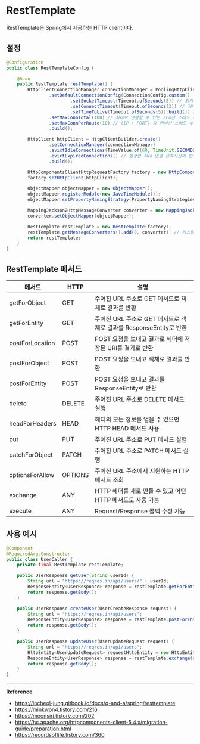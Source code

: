 # RestTemplate

RestTemplate은 Spring에서 제공하는 HTTP client이다.

## 설정
```java
@Configuration
public class RestTemplateConfig {

    @Bean
    public RestTemplate restTemplate() {
        HttpClientConnectionManager connectionManager = PoolingHttpClientConnectionManagerBuilder.create()
                .setDefaultConnectionConfig(ConnectionConfig.custom()
                        .setSocketTimeout(Timeout.ofSeconds(5)) // 읽기 최대 시간
                        .setConnectTimeout(Timeout.ofSeconds(3)) // 커넥션 최대 시간
                        .setTimeToLive(Timeout.ofSeconds(5)).build()) // 커넥션 만료 시간
                .setMaxConnTotal(100) // 최대로 연결할 수 있는 커넥션 스레드 수
                .setMaxConnPerRoute(10) // (IP + PORT) 당 커넥션 스레드 수
                .build();

        HttpClient httpClient = HttpClientBuilder.create()
                .setConnectionManager(connectionManager)
                .evictIdleConnections(TimeValue.of(60, TimeUnit.SECONDS)) // 최대 연결 유효시간
                .evictExpiredConnections() // 설정한 최대 연결 유효시간이 만료되면 커넥션을 해제한다
                .build();

        HttpComponentsClientHttpRequestFactory factory = new HttpComponentsClientHttpRequestFactory();
        factory.setHttpClient(httpClient);

        ObjectMapper objectMapper = new ObjectMapper();
        objectMapper.registerModule(new JavaTimeModule());
        objectMapper.setPropertyNamingStrategy(PropertyNamingStrategies.SNAKE_CASE);

        MappingJackson2HttpMessageConverter converter = new MappingJackson2HttpMessageConverter();
        converter.setObjectMapper(objectMapper);

        RestTemplate restTemplate = new RestTemplate(factory);
        restTemplate.getMessageConverters().add(0, converter); // 커스텀 메시지 컨버터 추가
        return restTemplate;
    }
}
```

## RestTemplate 메서드

| 메서드            | HTTP    | 설명                                                               |
|-------------------|---------|--------------------------------------------------------------------|
| getForObject      | GET     | 주어진 URL 주소로 GET 메서드로 객체로 결과를 반환                    |
| getForEntity      | GET     | 주어진 URL 주소로 GET 메서드로 객체로 결과를 ResponseEntity로 반환     |
| postForLocation   | POST    | POST 요청을 보내고 결과로 헤더에 저장된 URI를 결과로 반환              |
| postForObject     | POST    | POST 요청을 보내고 객체로 결과를 반환                               |
| postForEntity     | POST    | POST 요청을 보내고 결과를 ResponseEntity로 반환                     |
| delete            | DELETE  | 주어진 URL 주소로 DELETE 메서드 실행                               |
| headForHeaders    | HEAD    | 헤더의 모든 정보를 얻을 수 있으면 HTTP HEAD 메서드 사용              |
| put               | PUT     | 주어진 URL 주소로 PUT 메서드 실행                                  |
| patchForObject    | PATCH   | 주어진 URL 주소로 PATCH 메서드 실행                                |
| optionsForAllow   | OPTIONS | 주어진 URL 주소에서 지원하는 HTTP 메서드 조회                        |
| exchange          | ANY     | HTTP 헤더를 새로 만들 수 있고 어떤 HTTP 메서드도 사용 가능           |
| execute           | ANY     | Request/Response 콜백 수정 가능                                    |

## 사용 예시
```java
@Component
@RequiredArgsConstructor
public class UserCaller {
    private final RestTemplate restTemplate;

    public UserResponse getUser(String userId) {
        String url = "https://reqres.in/api/users/" + userId;
        ResponseEntity<UserResponse> response = restTemplate.getForEntity(url, UserResponse.class);
        return response.getBody();
    }

    public UserResponse createUser(UserCreateResponse request) {
        String url = "https://reqres.in/api/users";
        ResponseEntity<UserResponse> response = restTemplate.postForEntity(url, request, UserResponse.class);
        return response.getBody();
    }

    public UserResponse updateUser(UserUpdateRequest request) {
        String url = "https://reqres.in/api/users";
        HttpEntity<UserUpdateRequest> requestHttpEntity = new HttpEntity<>(request);
        ResponseEntity<UserResponse> response = restTemplate.exchange(url, HttpMethod.PUT, requestHttpEntity, UserResponse.class);
        return response.getBody();
    }
}

```



---
**Reference**<br>
- https://incheol-jung.gitbook.io/docs/q-and-a/spring/resttemplate
- https://minkwon4.tistory.com/216
- https://moonsiri.tistory.com/202
- https://hc.apache.org/httpcomponents-client-5.4.x/migration-guide/preparation.html
- https://recordsoflife.tistory.com/360

